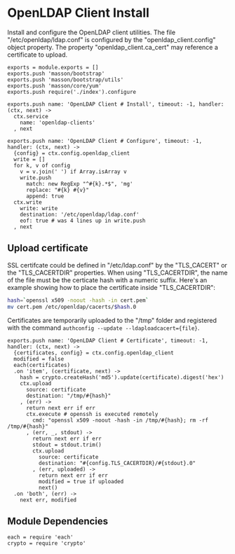 
# OpenLDAP Client Install

Install and configure the OpenLDAP client utilities. The
file "/etc/openldap/ldap.conf" is configured by the "openldap_client.config"
object property. The property "openldap\_client.ca\_cert" may reference a 
certificate to upload.

    exports = module.exports = []
    exports.push 'masson/bootstrap'
    exports.push 'masson/bootstrap/utils'
    exports.push 'masson/core/yum'
    exports.push require('./index').configure

    exports.push name: 'OpenLDAP Client # Install', timeout: -1, handler: (ctx, next) ->
      ctx.service
        name: 'openldap-clients'
      , next

    exports.push name: 'OpenLDAP Client # Configure', timeout: -1, handler: (ctx, next) ->
      {config} = ctx.config.openldap_client
      write = []
      for k, v of config
        v = v.join(' ') if Array.isArray v
        write.push
          match: new RegExp "^#{k}.*$", 'mg'
          replace: "#{k} #{v}"
          append: true
      ctx.write
        write: write
        destination: '/etc/openldap/ldap.conf'
        eof: true # was 4 lines up in write.push
      , next

## Upload certificate

SSL certifcate could be defined in "/etc/ldap.conf" by 
the "TLS\_CACERT" or the "TLS\_CACERTDIR" properties. When 
using "TLS_CACERTDIR", the name of the file  must be the 
certicate hash with a numeric suffix. Here's an example 
showing how to place the certificate inside "TLS\_CACERTDIR":

```bash
hash=`openssl x509 -noout -hash -in cert.pem`
mv cert.pem /etc/openldap/cacerts/$hash.0
```

Certificates are temporarily uploaded to the "/tmp" folder and registered with
the command `authconfig --update --ldaploadcacert={file}`.

    exports.push name: 'OpenLDAP Client # Certificate', timeout: -1, handler: (ctx, next) ->
      {certificates, config} = ctx.config.openldap_client
      modified = false
      each(certificates)
      .on 'item', (certificate, next) ->
        hash = crypto.createHash('md5').update(certificate).digest('hex')
        ctx.upload
          source: certificate
          destination: "/tmp/#{hash}"
        , (err) ->
          return next err if err
          ctx.execute # openssh is executed remotely
            cmd: "openssl x509 -noout -hash -in /tmp/#{hash}; rm -rf /tmp/#{hash}"
          , (err, _, stdout) ->
            return next err if err
            stdout = stdout.trim()
            ctx.upload 
              source: certificate
              destination: "#{config.TLS_CACERTDIR}/#{stdout}.0"
            , (err, uploaded) ->
              return next err if err
              modified = true if uploaded
              next()
      .on 'both', (err) ->
        next err, modified

## Module Dependencies

    each = require 'each'
    crypto = require 'crypto'
